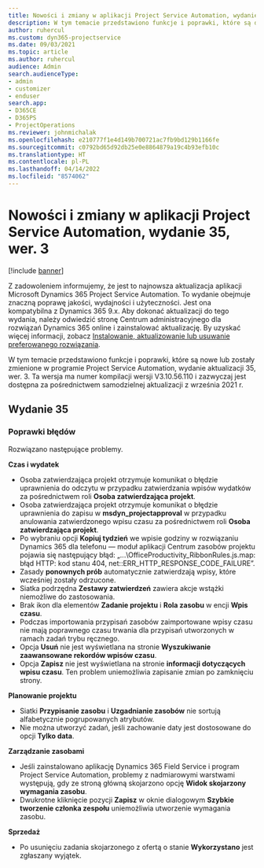 ```yaml
---
title: Nowości i zmiany w aplikacji Project Service Automation, wydanie 35, wer. 3
description: W tym temacie przedstawiono funkcje i poprawki, które są dostępne w programie Microsoft Dynamics 365 Project Service Automation, aktualizacja 35, wer. 3.
author: ruhercul
ms.custom: dyn365-projectservice
ms.date: 09/03/2021
ms.topic: article
ms.author: ruhercul
audience: Admin
search.audienceType:
- admin
- customizer
- enduser
search.app:
- D365CE
- D365PS
- ProjectOperations
ms.reviewer: johnmichalak
ms.openlocfilehash: e210777f1e4d149b700721ac7fb9bd129b1166fe
ms.sourcegitcommit: c0792bd65d92db25e0e8864879a19c4b93efb10c
ms.translationtype: HT
ms.contentlocale: pl-PL
ms.lasthandoff: 04/14/2022
ms.locfileid: "8574062"
---
```

# <a name="whats-new-or-changed-in-project-service-automation-update-release-35-v3"></a>Nowości i zmiany w aplikacji Project Service Automation, wydanie 35, wer. 3

[!include [banner](../includes/psa-now-project-operations.md)]

Z zadowoleniem informujemy, że jest to najnowsza aktualizacja aplikacji Microsoft Dynamics 365 Project Service Automation. To wydanie obejmuje znaczną poprawę jakości, wydajności i użyteczności. Jest ona kompatybilna z Dynamics 365 9.x. Aby dokonać aktualizacji do tego wydania, należy odwiedzić stronę Centrum administracyjnego dla rozwiązań Dynamics 365 online i zainstalować aktualizację. By uzyskać więcej informacji, zobacz [Instalowanie, aktualizowanie lub usuwanie preferowanego rozwiązania](/power-platform/admin/install-remove-preferred-solution).

W tym temacie przedstawiono funkcje i poprawki, które są nowe lub zostały zmienione w programie Project Service Automation, wydanie aktualizacji 35, wer. 3. Ta wersja ma numer kompilacji wersji V3.10.56.110 i zazwyczaj jest dostępna za pośrednictwem samodzielnej aktualizacji z września 2021 r.

## <a name="update-release-35"></a>Wydanie 35

### <a name="bug-fixes"></a>Poprawki błędów

Rozwiązano następujące problemy.

**Czas i wydatek**

- Osoba zatwierdzająca projekt otrzymuje komunikat o błędzie uprawnienia do odczytu w przypadku zatwierdzania wpisów wydatków za pośrednictwem roli **Osoba zatwierdzająca projekt**.
- Osoba zatwierdzająca projekt otrzymuje komunikat o błędzie uprawnienia do zapisu w **msdyn_projectapproval** w przypadku anulowania zatwierdzonego wpisu czasu za pośrednictwem roli **Osoba zatwierdzająca projekt**.
- Po wybraniu opcji **Kopiuj tydzień** we wpisie godziny w rozwiązaniu Dynamics 365 dla telefonu — moduł aplikacji Centrum zasobów projektu pojawia się następujący błąd: „...\OfficeProductivity_RibbonRules.js.map: błąd HTTP: kod stanu 404, net::ERR_HTTP_RESPONSE_CODE_FAILURE”.
- Zasady **ponownych prób** automatycznie zatwierdzają wpisy, które wcześniej zostały odrzucone.
- Siatka podrzędna **Zestawy zatwierdzeń** zawiera akcje wstążki niemożliwe do zastosowania.
- Brak ikon dla elementów **Zadanie projektu** i **Rola zasobu** w encji **Wpis czasu**.
- Podczas importowania przypisań zasobów zaimportowane wpisy czasu nie mają poprawnego czasu trwania dla przypisań utworzonych w ramach zadań trybu ręcznego.
- Opcja **Usuń** nie jest wyświetlana na stronie **Wyszukiwanie zaawansowane rekordów wpisów czasu**.
- Opcja **Zapisz** nie jest wyświetlana na stronie **informacji dotyczących wpisu czasu**. Ten problem uniemożliwia zapisanie zmian po zamknięciu strony.

**Planowanie projektu**

- Siatki **Przypisanie zasobu** i **Uzgadnianie zasobów** nie sortują alfabetycznie pogrupowanych atrybutów.
- Nie można utworzyć zadań, jeśli zachowanie daty jest dostosowane do opcji **Tylko data**.

**Zarządzanie zasobami**

- Jeśli zainstalowano aplikację Dynamics 365 Field Service i program Project Service Automation, problemy z nadmiarowymi warstwami występują, gdy ze stroną główną skojarzono opcję **Widok skojarzony wymagania zasobu**.
- Dwukrotne kliknięcie pozycji **Zapisz** w oknie dialogowym **Szybkie tworzenie członka zespołu** uniemożliwia utworzenie wymagania zasobu.

**Sprzedaż**

- Po usunięciu zadania skojarzonego z ofertą o stanie **Wykorzystano** jest zgłaszany wyjątek.
